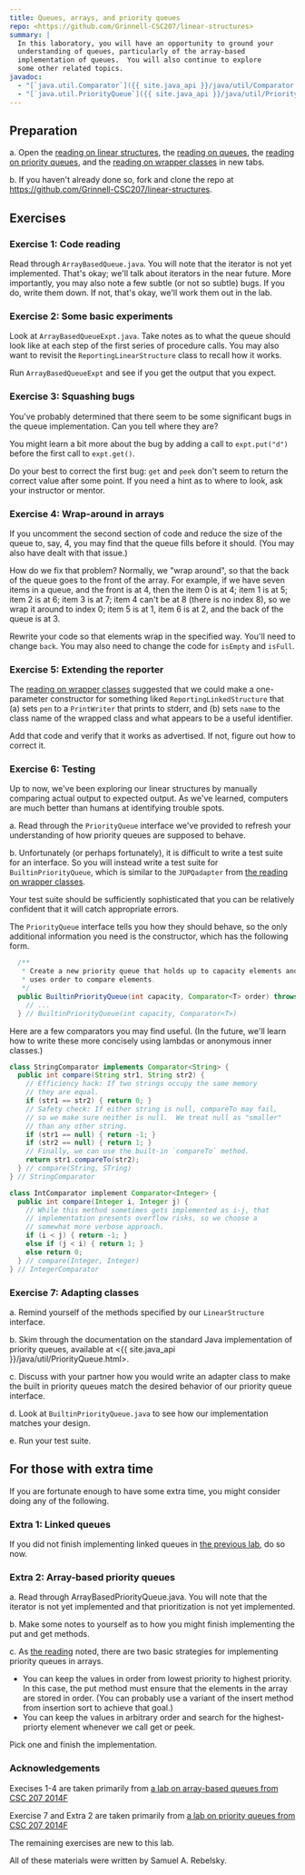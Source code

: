 ```yaml
---
title: Queues, arrays, and priority queues
repo: <https://github.com/Grinnell-CSC207/linear-structures>
summary: |
  In this laboratory, you will have an opportunity to ground your
  understanding of queues, particularly of the array-based
  implementation of queues.  You will also continue to explore
  some other related topics.
javadoc:
  - "[`java.util.Comparator`]({{ site.java_api }}/java/util/Comparator.html)"
  - "[`java.util.PriorityQueue`]({{ site.java_api }}/java/util/PriorityQueue.html)"
---
```


Preparation
-----------

a. Open the [reading on linear structures](../readings/linear-structures), the
[reading on queues](../readings/queues), the [reading on priority
queues](../readings/linear), and the [reading on wrapper
classes](../readings/wrapper) in new tabs.

b. If you haven't already done so, fork and clone the repo at <https://github.com/Grinnell-CSC207/linear-structures>.

<!--

  If you have forked and cloned that repository, pull changes from the upstream repository.

<pre>
$ git remote add upstream https://github.com/Grinnell-CSC207/linear
$ git pull upstream master
</pre>

-->

Exercises
---------

### Exercise 1: Code reading

Read through `ArrayBasedQueue.java`.  You will note that the iterator
is not yet implemented.  That's okay; we'll talk about iterators
in the near future.  More importantly, you may also note a few
subtle (or not so subtle) bugs.  If you do, write them down.  If
not, that's okay, we'll work them out in the lab.

### Exercise 2: Some basic experiments

Look at `ArrayBasedQueueExpt.java`.  Take notes as to what the queue
should look like at each step of the first series of procedure
calls.  You may also want to revisit the `ReportingLinearStructure`
class to recall how it works.

Run `ArrayBasedQueueExpt` and see if you get the output that you
expect.

### Exercise 3: Squashing bugs

You've probably determined that there seem to be some significant
bugs in the queue implementation.  Can you tell where they are?

You might learn a bit more about the bug by adding a call to
`expt.put("d")` before the first call to `expt.get()`.

Do your best to correct the first bug: `get` and `peek` don't seem
to return the correct value after some point.  If you need a hint
as to where to look, ask your instructor or mentor.

### Exercise 4: Wrap-around in arrays

If you uncomment the second section of code and reduce the size of
the queue to, say, 4, you may find that the queue fills before it
should.  (You may also have dealt with that issue.)

How do we fix that problem?  Normally, we "wrap around", so that
the back of the queue goes to the front of the array.  For example,
if we have seven items in a queue, and the front is at 4, then the
item 0 is at 4; item 1 is at 5; item 2 is at 6; item 3 is at 7;
item 4 can't be at 8 (there is no index 8), so we wrap it around
to index 0; item 5 is at 1, item 6 is at 2, and the back of the
queue is at 3.

Rewrite your code so that elements wrap in the specified way.  You'll
need to change `back`.  You may also need to change the code for
`isEmpty` and `isFull`.

### Exercise 5: Extending the reporter

The [reading on wrapper classes](../readings/wrappers) suggested that
we could make a one-parameter constructor for something liked
`ReportingLinkedStructure` that (a) sets `pen` to a `PrintWriter`
that prints to stderr, and (b) sets `name` to the class name of
the wrapped class and what appears to be a useful identifier.

Add that code and verify that it works as advertised.  If not, figure
out how to correct it.

### Exercise 6: Testing

Up to now, we've been exploring our linear structures by manually
comparing actual output to expected output.  As we've learned,
computers are much better than humans at identifying trouble spots.

a. Read through the `PriorityQueue` interface we've provided
to refresh your understanding of how priority queues are supposed
to behave.

b. Unfortunately (or perhaps fortunately), it is difficult to write
a test suite for an interface.  So you will instead write a test suite
for `BuiltinPriorityQueue`, which is similar to the `JUPQadapter`
from [the reading on wrapper classes](../readings/wrappers).  

Your test suite should be sufficiently sophisticated that you can
be relatively confident that it will catch appropriate errors.

The `PriorityQueue` interface tells you how they should behave, so
the only additional information you need is the constructor, which
has the following form.

```java
  /**
   * Create a new priority queue that holds up to capacity elements and 
   * uses order to compare elements.
   */
  public BuiltinPriorityQueue(int capacity, Comparator<T> order) throws Exception {
    // ...
  } // BuiltinPriorityQueue(int capacity, Comparator<T>)
```

Here are a few comparators you may find useful.  (In the future,
we'll learn how to write these more concisely using lambdas or
anonymous inner classes.)

```java
class StringComparator implements Comparator<String> {
  public int compare(String str1, String str2) {
    // Efficiency hack: If two strings occupy the same memory
    // they are equal.
    if (str1 == str2) { return 0; }
    // Safety check: If either string is null, compareTo may fail,
    // so we make sure neither is null.  We treat null as "smaller"
    // than any other string.
    if (str1 == null) { return -1; }
    if (str2 == null) { return 1; }
    // Finally, we can use the built-in `compareTo` method.
    return str1.compareTo(str2);
  } // compare(String, STring)
} // StringComparator

class IntComparator implement Comparator<Integer> {
  public int compare(Integer i, Integer j) {
    // While this method sometimes gets implemented as i-j, that
    // implementation presents overflow risks, so we choose a
    // somewhat more verbose approach.
    if (i < j) { return -1; }
    else if (j < i) { return 1; }
    else return 0;
  } // compare(Integer, Integer)
} // IntegerComparator
```

### Exercise 7: Adapting classes

a. Remind yourself of the methods specified by our `LinearStructure`
interface.

b. Skim through the documentation on the standard Java implementation of priority queues, available at <{{ site.java_api }}/java/util/PriorityQueue.html>.

c. Discuss with your partner how you would write an adapter class to make the built in priority queues match the desired behavior of our priority queue interface.

d. Look at `BuiltinPriorityQueue.java` to see how our implementation matches your design. 

e. Run your test suite.

For those with extra time
-------------------------

If you are fortunate enough to have some extra time, you might 
consider doing any of the following.

### Extra 1: Linked queues

If you did not finish implementing linked queues in [the previous
lab](../labs/linear-structures), do so now.

### Extra 2: Array-based priority queues

a. Read through ArrayBasedPriorityQueue.java. You will note that
the iterator is not yet implemented and that prioritization is not
yet implemented.

b. Make some notes to yourself as to how you might finish implementing
the put and get methods.

c. As [the reading](../readings/priority-queues) noted, there are
two basic strategies for implementing priority queues in arrays.

* You can keep the values in order from lowest priority to highest
  priority. In this case, the put method must ensure that the elements
  in the array are stored in order. (You can probably use a variant
  of the insert method from insertion sort to achieve that goal.) 
* You can keep the values in arbitrary order and search for the
  highest-priorty element whenever we call get or peek.

Pick one and finish the implementation.

### Acknowledgements

Execises 1-4 are taken primarily from [a lab on array-based queues from 
CSC 207 2014F](https://www.cs.grinnell.edu/~rebelsky/Courses/CSC207/2014F/labs/array-based-queues)

Exercise 7 and Extra 2 are taken primarily from [a lab on priority
queues from CSC 207
2014F](https://www.cs.grinnell.edu/~rebelsky/Courses/CSC207/2014F/labs/priority-queues)

The remaining exercises are new to this lab.

All of these materials were written by Samuel A. Rebelsky.
